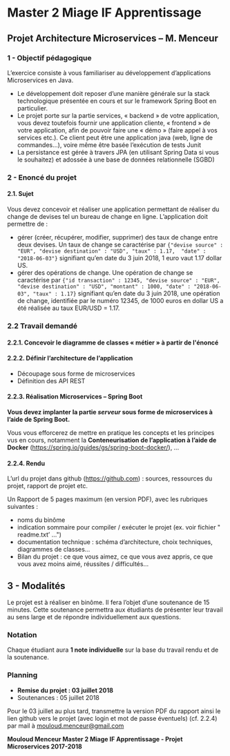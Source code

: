 
# Master 2 Miage IF Apprentissage

## Projet Architecture Microservices – M. Menceur

### 1 - Objectif pédagogique

L’exercice consiste à vous familiariser au développement d’applications Microservices en Java.
- Le développement doit reposer d’une manière générale sur la stack technologique présentée en cours et sur le framework Spring Boot en particulier.
- Le projet porte sur la partie services, « backend » de votre application, vous devez toutefois fournir une application cliente, « frontend » de votre application, afin de pouvoir faire une
« démo » (faire appel à vos services etc.). Ce client peut être une application java (web, ligne de commandes…), voire même être basée l’exécution de tests Junit
- La persistance est gérée à travers JPA (en utilisant Spring Data si vous le souhaitez) et adossée à une base de données relationnelle (SGBD)

### 2 - Enoncé du projet

#### 2.1.	Sujet

Vous devez concevoir et réaliser une application permettant de réaliser du change de devises tel un bureau de change en ligne. L’application doit permettre de :
-	gérer (créer, récupérer, modifier, supprimer) des taux de change entre deux devises. Un taux de change se caractérise par `{"devise source" : "EUR", "devise destination" : "USD", "taux" : 1.17,  "date" : "2018-06-03"}` signifiant qu’en date du 3 juin 2018, 1 euro vaut 1.17 dollar US.
-	gérer des opérations de change. Une opération de change se caractérise par `{"id transaction" : 12345, "devise source" : "EUR", "devise destination" : "USD", "montant" : 1000, "date" : "2018-06- 03", "taux" : 1.17}` signifiant qu’en date du 3 juin 2018, une opération de change, identifiée par le numéro 12345, de 1000 euros en dollar US a été réalisée au taux EUR/USD = 1.17.

### 2.2 Travail demandé

#### 2.2.1. Concevoir le diagramme de classes « métier » à partir de l'énoncé

#### 2.2.2. Définir l’architecture de l’application

 - Découpage sous forme de microservices
 - Définition des API REST

#### 2.2.3. Réalisation Microservices – Spring Boot

**Vous devez implanter la partie *serveur* sous forme de microservices à l’aide de Spring Boot.**

Vous vous efforcerez de mettre en pratique les concepts et les principes vus en cours, notamment la **Conteneurisation de l’application à l’aide de Docker** (https://spring.io/guides/gs/spring-boot-docker/), …
 
#### 2.2.4.	Rendu

L’url du projet dans github (https://github.com) : sources, ressources du projet, rapport de projet etc.

Un Rapport de 5 pages maximum (en version PDF), avec les rubriques suivantes :

 - noms du binôme
 - indication sommaire pour compiler / exécuter le projet (ex. voir fichier " readme.txt’ ...")
 - documentation technique : schéma d’architecture, choix techniques, diagrammes de classes…
 - Bilan du projet : ce que vous aimez, ce que vous avez appris, ce que vous
   avez moins aimé, réussites / difficultés…

## 3 - Modalités

Le projet est à réaliser en binôme. Il fera l’objet d’une soutenance de 15 minutes. Cette soutenance permettra aux étudiants de présenter leur travail au sens large et de répondre individuellement aux questions.

### Notation

Chaque étudiant aura **1 note individuelle** sur la base du travail rendu et de la soutenance.

### Planning

 - **Remise du projet : 03 juillet 2018**
 - Soutenances : 05 juillet 2018

Pour le 03 juillet au plus tard, transmettre la version PDF du rapport ainsi le lien github vers le projet (avec login et mot de passe éventuels) (cf. 2.2.4) par mail à mouloud.menceur@gmail.com

**Mouloud Menceur
Master 2 Miage IF Apprentissage - Projet Microservices 2017-2018**
